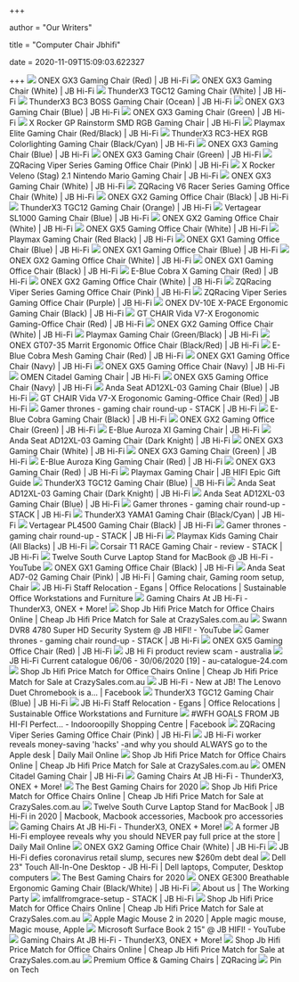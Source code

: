+++
        
author = "Our Writers"
        
title = "Computer Chair Jbhifi"
        
date = 2020-11-09T15:09:03.622327
        
+++
[ ![](https://cdn.shopify.com/s/files/1/0024/9803/5810/products/383554-Product-0-I_800x800.jpg)](https://cdn.shopify.com/s/files/1/0024/9803/5810/products/383554-Product-0-I_800x800.jpg) ONEX GX3 Gaming Chair (Red) | JB Hi-Fi
[ ![](https://cdn.shopify.com/s/files/1/0024/9803/5810/products/383563-Product-0-I_800x800.jpg)](https://cdn.shopify.com/s/files/1/0024/9803/5810/products/383563-Product-0-I_800x800.jpg) ONEX GX3 Gaming Chair (White) | JB Hi-Fi
[ ![](http://cdn.shopify.com/s/files/1/0024/9803/5810/products/362865-Product-0-I_1024x1024.jpg)](http://cdn.shopify.com/s/files/1/0024/9803/5810/products/362865-Product-0-I_1024x1024.jpg) ThunderX3 TGC12 Gaming Chair (White) | JB Hi-Fi
[ ![](https://cdn.shopify.com/s/files/1/0024/9803/5810/products/383591-Product-1-I_976ebf8b-8ee6-4167-9659-a016682b86ae_800x800.jpg)](https://cdn.shopify.com/s/files/1/0024/9803/5810/products/383591-Product-1-I_976ebf8b-8ee6-4167-9659-a016682b86ae_800x800.jpg) ThunderX3 BC3 BOSS Gaming Chair (Ocean) | JB Hi-Fi
[ ![](https://cdn.shopify.com/s/files/1/0024/9803/5810/products/383567-Product-0-I_aa4554bd-36a0-4a86-b7cc-2fc02f6baba0_800x800.jpg)](https://cdn.shopify.com/s/files/1/0024/9803/5810/products/383567-Product-0-I_aa4554bd-36a0-4a86-b7cc-2fc02f6baba0_800x800.jpg) ONEX GX3 Gaming Chair (Blue) | JB Hi-Fi
[ ![](https://cdn.shopify.com/s/files/1/0024/9803/5810/products/383559-Product-3-I_large.jpg)](https://cdn.shopify.com/s/files/1/0024/9803/5810/products/383559-Product-3-I_large.jpg) ONEX GX3 Gaming Chair (Green) | JB Hi-Fi
[ ![](http://cdn.shopify.com/s/files/1/0024/9803/5810/products/475880-Product-0-I-637309308067638849_1024x1024.jpg)](http://cdn.shopify.com/s/files/1/0024/9803/5810/products/475880-Product-0-I-637309308067638849_1024x1024.jpg) X Rocker GP Rainstorm SMD RGB Gaming Chair | JB Hi-Fi
[ ![](https://www.jbhifi.co.nz/FileLibrary/ProductResources/Images/132324-L-HI.jpg)](https://www.jbhifi.co.nz/FileLibrary/ProductResources/Images/132324-L-HI.jpg) Playmax Elite Gaming Chair (Red/Black) | JB Hi-Fi
[ ![](http://cdn.shopify.com/s/files/1/0024/9803/5810/products/634653-Product-1-I_ea93e627-a2ad-4778-b01d-a456f3b08873_1024x1024.jpg)](http://cdn.shopify.com/s/files/1/0024/9803/5810/products/634653-Product-1-I_ea93e627-a2ad-4778-b01d-a456f3b08873_1024x1024.jpg) ThunderX3 RC3-HEX RGB Colorlighting Gaming Chair (Black/Cyan) | JB Hi-Fi
[ ![](https://cdn.shopify.com/s/files/1/0024/9803/5810/products/383567-Product-3-I_d2950450-b46a-4120-ac40-5eccbc1594c6_800x800.jpg)](https://cdn.shopify.com/s/files/1/0024/9803/5810/products/383567-Product-3-I_d2950450-b46a-4120-ac40-5eccbc1594c6_800x800.jpg) ONEX GX3 Gaming Chair (Blue) | JB Hi-Fi
[ ![](https://cdn.shopify.com/s/files/1/0024/9803/5810/products/383559-Product-0-I_800x800.jpg)](https://cdn.shopify.com/s/files/1/0024/9803/5810/products/383559-Product-0-I_800x800.jpg) ONEX GX3 Gaming Chair (Green) | JB Hi-Fi
[ ![](https://cdn.shopify.com/s/files/1/0024/9803/5810/products/358508-Product-0-I_800x800.jpg)](https://cdn.shopify.com/s/files/1/0024/9803/5810/products/358508-Product-0-I_800x800.jpg) ZQRacing Viper Series Gaming Office Chair (Pink) | JB Hi-Fi
[ ![](https://cdn.shopify.com/s/files/1/0024/9803/5810/products/480084-Product-0-I-637329174067707980_800x800.jpg)](https://cdn.shopify.com/s/files/1/0024/9803/5810/products/480084-Product-0-I-637329174067707980_800x800.jpg) X Rocker Veleno (Stag) 2.1 Nintendo Mario Gaming Chair | JB Hi-Fi
[ ![](https://cdn.shopify.com/s/files/1/0024/9803/5810/products/383563-Product-3-I_800x800.jpg)](https://cdn.shopify.com/s/files/1/0024/9803/5810/products/383563-Product-3-I_800x800.jpg) ONEX GX3 Gaming Chair (White) | JB Hi-Fi
[ ![](http://cdn.shopify.com/s/files/1/0024/9803/5810/products/358549-Product-2-I_1024x1024.jpg)](http://cdn.shopify.com/s/files/1/0024/9803/5810/products/358549-Product-2-I_1024x1024.jpg) ZQRacing V6 Racer Series Gaming Office Chair (White) | JB Hi-Fi
[ ![](https://cdn.shopify.com/s/files/1/0024/9803/5810/products/428385-Product-0-I-637231589467803703_800x800.jpg)](https://cdn.shopify.com/s/files/1/0024/9803/5810/products/428385-Product-0-I-637231589467803703_800x800.jpg) ONEX GX2 Gaming Office Chair (Black) | JB Hi-Fi
[ ![](https://cdn.shopify.com/s/files/1/0024/9803/5810/products/362857-Product-0-I_800x800.jpg)](https://cdn.shopify.com/s/files/1/0024/9803/5810/products/362857-Product-0-I_800x800.jpg) ThunderX3 TGC12 Gaming Chair (Orange) | JB Hi-Fi
[ ![](https://www.jbhifi.co.nz/FileLibrary/ProductResources/Images/129740-L-HI.jpg)](https://www.jbhifi.co.nz/FileLibrary/ProductResources/Images/129740-L-HI.jpg) Vertagear SL1000 Gaming Chair (Blue) | JB Hi-Fi
[ ![](https://cdn.shopify.com/s/files/1/0024/9803/5810/products/428406-Product-0-I-637231598467589780_800x800.jpg)](https://cdn.shopify.com/s/files/1/0024/9803/5810/products/428406-Product-0-I-637231598467589780_800x800.jpg) ONEX GX2 Gaming Office Chair (White) | JB Hi-Fi
[ ![](https://cdn.shopify.com/s/files/1/0024/9803/5810/products/428382-Product-0-I-637231617667743171_800x800.jpg)](https://cdn.shopify.com/s/files/1/0024/9803/5810/products/428382-Product-0-I-637231617667743171_800x800.jpg) ONEX GX5 Gaming Office Chair (White) | JB Hi-Fi
[ ![](https://www.jbhifi.co.nz/FileLibrary/ProductResources/Images/152276-L-HI.jpg)](https://www.jbhifi.co.nz/FileLibrary/ProductResources/Images/152276-L-HI.jpg) Playmax Gaming Chair (Red Black) | JB Hi-Fi
[ ![](http://cdn.shopify.com/s/files/1/0024/9803/5810/products/428369-Product-0-I-637231573268181290_1024x1024.jpg)](http://cdn.shopify.com/s/files/1/0024/9803/5810/products/428369-Product-0-I-637231573268181290_1024x1024.jpg) ONEX GX1 Gaming Office Chair (Blue) | JB Hi-Fi
[ ![](https://cdn.shopify.com/s/files/1/0024/9803/5810/products/428369-Product-1-I-637231573268181290_large.jpg)](https://cdn.shopify.com/s/files/1/0024/9803/5810/products/428369-Product-1-I-637231573268181290_large.jpg) ONEX GX1 Gaming Office Chair (Blue) | JB Hi-Fi
[ ![](https://cdn.shopify.com/s/files/1/0024/9803/5810/products/428406-Product-5-I-637231598467589780_large.jpg)](https://cdn.shopify.com/s/files/1/0024/9803/5810/products/428406-Product-5-I-637231598467589780_large.jpg) ONEX GX2 Gaming Office Chair (White) | JB Hi-Fi
[ ![](https://cdn.shopify.com/s/files/1/0024/9803/5810/products/428418-Product-5-I-637231572667707059_large.jpg)](https://cdn.shopify.com/s/files/1/0024/9803/5810/products/428418-Product-5-I-637231572667707059_large.jpg) ONEX GX1 Gaming Office Chair (Black) | JB Hi-Fi
[ ![](https://www.jbhifi.co.nz/FileLibrary/ProductResources/Images/158154-L-HI.jpg)](https://www.jbhifi.co.nz/FileLibrary/ProductResources/Images/158154-L-HI.jpg) E-Blue Cobra X Gaming Chair (Red) | JB Hi-Fi
[ ![](https://cdn.shopify.com/s/files/1/0024/9803/5810/products/428406-Product-2-I-637231598467746029_large.jpg)](https://cdn.shopify.com/s/files/1/0024/9803/5810/products/428406-Product-2-I-637231598467746029_large.jpg) ONEX GX2 Gaming Office Chair (White) | JB Hi-Fi
[ ![](https://cdn.shopify.com/s/files/1/0024/9803/5810/products/358508-Product-3-I_large.jpg)](https://cdn.shopify.com/s/files/1/0024/9803/5810/products/358508-Product-3-I_large.jpg) ZQRacing Viper Series Gaming Office Chair (Pink) | JB Hi-Fi
[ ![](http://cdn.shopify.com/s/files/1/0024/9803/5810/products/358512-Product-2-I_1024x1024.jpg)](http://cdn.shopify.com/s/files/1/0024/9803/5810/products/358512-Product-2-I_1024x1024.jpg) ZQRacing Viper Series Gaming Office Chair (Purple) | JB Hi-Fi
[ ![](https://cdn.shopify.com/s/files/1/0024/9803/5810/products/478795-Product-0-I-637316101268442427_grande.jpg)](https://cdn.shopify.com/s/files/1/0024/9803/5810/products/478795-Product-0-I-637316101268442427_grande.jpg) ONEX DV-10E X-PACE Ergonomic Gaming Chair (Black) | JB Hi-Fi
[ ![](https://cdn.shopify.com/s/files/1/0024/9803/5810/products/383303-Product-3-I_338c6f77-9c44-41f6-8e1e-dd698deb4414_800x800.jpg)](https://cdn.shopify.com/s/files/1/0024/9803/5810/products/383303-Product-3-I_338c6f77-9c44-41f6-8e1e-dd698deb4414_800x800.jpg) GT CHAIR Vida V7-X Erogonomic Gaming-Office Chair (Red) | JB Hi-Fi
[ ![](https://cdn.shopify.com/s/files/1/0024/9803/5810/products/428406-Product-4-I-637231598467746029_large.jpg)](https://cdn.shopify.com/s/files/1/0024/9803/5810/products/428406-Product-4-I-637231598467746029_large.jpg) ONEX GX2 Gaming Office Chair (White) | JB Hi-Fi
[ ![](https://www.jbhifi.co.nz/FileLibrary/ProductResources/Images/132311-L-HI.jpg)](https://www.jbhifi.co.nz/FileLibrary/ProductResources/Images/132311-L-HI.jpg) Playmax Gaming Chair (Green/Black) | JB Hi-Fi
[ ![](http://cdn.shopify.com/s/files/1/0024/9803/5810/products/480068-Product-0-I-637341354471409519_1024x1024.jpg)](http://cdn.shopify.com/s/files/1/0024/9803/5810/products/480068-Product-0-I-637341354471409519_1024x1024.jpg) ONEX GT07-35 Marrit Ergonomic Office Chair (Black/Red) | JB Hi-Fi
[ ![](https://www.jbhifi.co.nz/FileLibrary/ProductResources/Images/158150-L-HI.jpg)](https://www.jbhifi.co.nz/FileLibrary/ProductResources/Images/158150-L-HI.jpg) E-Blue Cobra Mesh Gaming Chair (Red) | JB Hi-Fi
[ ![](https://cdn.shopify.com/s/files/1/0024/9803/5810/products/482975-Product-2-I-637338728887572976_large.jpg)](https://cdn.shopify.com/s/files/1/0024/9803/5810/products/482975-Product-2-I-637338728887572976_large.jpg) ONEX GX1 Gaming Office Chair (Navy) | JB Hi-Fi
[ ![](http://cdn.shopify.com/s/files/1/0024/9803/5810/products/428374-Product-2-I-637231617067840645_1024x1024.jpg)](http://cdn.shopify.com/s/files/1/0024/9803/5810/products/428374-Product-2-I-637231617067840645_1024x1024.jpg) ONEX GX5 Gaming Office Chair (Navy) | JB Hi-Fi
[ ![](https://cdn.shopify.com/s/files/1/0024/9803/5810/products/383570-Product-6-I_large.jpg)](https://cdn.shopify.com/s/files/1/0024/9803/5810/products/383570-Product-6-I_large.jpg) OMEN Citadel Gaming Chair | JB Hi-Fi
[ ![](https://cdn.shopify.com/s/files/1/0024/9803/5810/products/428374-Product-1-I-637231617067840645_large.jpg)](https://cdn.shopify.com/s/files/1/0024/9803/5810/products/428374-Product-1-I-637231617067840645_large.jpg) ONEX GX5 Gaming Office Chair (Navy) | JB Hi-Fi
[ ![](https://cdn.shopify.com/s/files/1/0024/9803/5810/products/358548-Product-4-I_0119a06e-2964-45e8-9708-f5c63b3de242_large.jpg)](https://cdn.shopify.com/s/files/1/0024/9803/5810/products/358548-Product-4-I_0119a06e-2964-45e8-9708-f5c63b3de242_large.jpg) Anda Seat AD12XL-03 Gaming Chair (Blue) | JB Hi-Fi
[ ![](https://cdn.shopify.com/s/files/1/0024/9803/5810/products/383303-Product-2-I_15c1bd79-d080-4b97-8ce8-af351655b22c_large.jpg)](https://cdn.shopify.com/s/files/1/0024/9803/5810/products/383303-Product-2-I_15c1bd79-d080-4b97-8ce8-af351655b22c_large.jpg) GT CHAIR Vida V7-X Erogonomic Gaming-Office Chair (Red) | JB Hi-Fi
[ ![](https://stack.com.au/wp-content/uploads/2020/03/gt-Citadel.jpg)](https://stack.com.au/wp-content/uploads/2020/03/gt-Citadel.jpg) Gamer thrones - gaming chair round-up - STACK | JB Hi-Fi
[ ![](https://www.jbhifi.co.nz/FileLibrary/ProductResources/Images/158174-L-HI.jpg)](https://www.jbhifi.co.nz/FileLibrary/ProductResources/Images/158174-L-HI.jpg) E-Blue Cobra Gaming Chair (Black) | JB Hi-Fi
[ ![](https://cdn.shopify.com/s/files/1/0024/9803/5810/products/428393-Product-5-I-637260189667755406_large.jpg)](https://cdn.shopify.com/s/files/1/0024/9803/5810/products/428393-Product-5-I-637260189667755406_large.jpg) ONEX GX2 Gaming Office Chair (Green) | JB Hi-Fi
[ ![](https://www.jbhifi.co.nz/FileLibrary/ProductResources/Images/158211-L-HI.jpg)](https://www.jbhifi.co.nz/FileLibrary/ProductResources/Images/158211-L-HI.jpg) E-Blue Auroza XI Gaming Chair | JB Hi-Fi
[ ![](https://cdn.shopify.com/s/files/1/0024/9803/5810/products/362797-Product-1-I_large.jpg)](https://cdn.shopify.com/s/files/1/0024/9803/5810/products/362797-Product-1-I_large.jpg) Anda Seat AD12XL-03 Gaming Chair (Dark Knight) | JB Hi-Fi
[ ![](https://cdn.shopify.com/s/files/1/0024/9803/5810/products/383563-Product-2-I_large.jpg)](https://cdn.shopify.com/s/files/1/0024/9803/5810/products/383563-Product-2-I_large.jpg) ONEX GX3 Gaming Chair (White) | JB Hi-Fi
[ ![](https://cdn.shopify.com/s/files/1/0024/9803/5810/products/383559-Product-1-I_large.jpg)](https://cdn.shopify.com/s/files/1/0024/9803/5810/products/383559-Product-1-I_large.jpg) ONEX GX3 Gaming Chair (Green) | JB Hi-Fi
[ ![](https://www.jbhifi.co.nz/FileLibrary/ProductResources/Images/158205-L-HI.jpg)](https://www.jbhifi.co.nz/FileLibrary/ProductResources/Images/158205-L-HI.jpg) E-Blue Auroza King Gaming Chair (Red) | JB Hi-Fi
[ ![](http://cdn.shopify.com/s/files/1/0024/9803/5810/products/383554-Product-2-I_1024x1024.jpg)](http://cdn.shopify.com/s/files/1/0024/9803/5810/products/383554-Product-2-I_1024x1024.jpg) ONEX GX3 Gaming Chair (Red) | JB Hi-Fi
[ ![](https://affdskbmdo.cloudimg.io/v7/_jbgiftguide_/assets/uploads/Playmax-Gaming-Chair-Blue.png?w=937&h=937&org_if_sml=1&func=bound&gravity=auto&data-sub-html=&)](https://affdskbmdo.cloudimg.io/v7/_jbgiftguide_/assets/uploads/Playmax-Gaming-Chair-Blue.png?w=937&h=937&org_if_sml=1&func=bound&gravity=auto&data-sub-html=&) Playmax Gaming Chair | JB HIFI Epic Gift Guide
[ ![](https://cdn.shopify.com/s/files/1/0024/9803/5810/products/362849-Product-3-I_large.jpg)](https://cdn.shopify.com/s/files/1/0024/9803/5810/products/362849-Product-3-I_large.jpg) ThunderX3 TGC12 Gaming Chair (Blue) | JB Hi-Fi
[ ![](http://cdn.shopify.com/s/files/1/0024/9803/5810/products/362797-Product-2-I_1024x1024.jpg)](http://cdn.shopify.com/s/files/1/0024/9803/5810/products/362797-Product-2-I_1024x1024.jpg) Anda Seat AD12XL-03 Gaming Chair (Dark Knight) | JB Hi-Fi
[ ![](http://cdn.shopify.com/s/files/1/0024/9803/5810/products/358548-Product-2-I_622f20d5-ba2d-4f1e-aadf-ac3fd239a1e3_1024x1024.jpg)](http://cdn.shopify.com/s/files/1/0024/9803/5810/products/358548-Product-2-I_622f20d5-ba2d-4f1e-aadf-ac3fd239a1e3_1024x1024.jpg) Anda Seat AD12XL-03 Gaming Chair (Blue) | JB Hi-Fi
[ ![](https://stack.com.au/wp-content/uploads/2020/03/gt0.jpg)](https://stack.com.au/wp-content/uploads/2020/03/gt0.jpg) Gamer thrones - gaming chair round-up - STACK | JB Hi-Fi
[ ![](https://cdn.shopify.com/s/files/1/0024/9803/5810/products/405574-Product-6-I_800x800.jpg)](https://cdn.shopify.com/s/files/1/0024/9803/5810/products/405574-Product-6-I_800x800.jpg) ThunderX3 YAMA1 Gaming Chair (Black/Cyan) | JB Hi-Fi
[ ![](https://www.jbhifi.co.nz/FileLibrary/ProductResources/Images/129726-L-HI.jpg)](https://www.jbhifi.co.nz/FileLibrary/ProductResources/Images/129726-L-HI.jpg) Vertagear PL4500 Gaming Chair (Black) | JB Hi-Fi
[ ![](https://stack.com.au/wp-content/uploads/2020/03/gt-Anda1.jpg)](https://stack.com.au/wp-content/uploads/2020/03/gt-Anda1.jpg) Gamer thrones - gaming chair round-up - STACK | JB Hi-Fi
[ ![](https://www.jbhifi.co.nz/FileLibrary/ProductResources/Images/139624-L-HI.jpg)](https://www.jbhifi.co.nz/FileLibrary/ProductResources/Images/139624-L-HI.jpg) Playmax Kids Gaming Chair (All Blacks) | JB Hi-Fi
[ ![](https://stack.com.au/wp-content/uploads/2018/02/t1-race.jpg)](https://stack.com.au/wp-content/uploads/2018/02/t1-race.jpg) Corsair T1 RACE Gaming Chair - review - STACK | JB Hi-Fi
[ ![](https://i.ytimg.com/vi/9NyvAGEqmzM/maxresdefault.jpg)](https://i.ytimg.com/vi/9NyvAGEqmzM/maxresdefault.jpg) Twelve South Curve Laptop Stand for MacBook @ JB Hi-Fi - YouTube
[ ![](https://cdn.shopify.com/s/files/1/0024/9803/5810/products/428418-Product-4-I-637231572667863332_large.jpg)](https://cdn.shopify.com/s/files/1/0024/9803/5810/products/428418-Product-4-I-637231572667863332_large.jpg) ONEX GX1 Gaming Office Chair (Black) | JB Hi-Fi
[ ![](https://i.pinimg.com/originals/4c/e7/14/4ce714b3109a508898eb0c1da51892a7.jpg)](https://i.pinimg.com/originals/4c/e7/14/4ce714b3109a508898eb0c1da51892a7.jpg) Anda Seat AD7-02 Gaming Chair (Pink) | JB Hi-Fi | Gaming chair, Gaming room  setup, Chair
[ ![](https://egans.com.au/wp-content/uploads/2019/05/IMG_1467.jpg)](https://egans.com.au/wp-content/uploads/2019/05/IMG_1467.jpg) JB Hi-Fi Staff Relocation - Egans | Office Relocations | Sustainable Office  Workstations and Furniture
[ ![](https://cdn.shopify.com/s/files/1/0024/9803/5810/products/478796-Product-0-I-637316103067818922_300x300.jpg?v=1595977573)](https://cdn.shopify.com/s/files/1/0024/9803/5810/products/478796-Product-0-I-637316103067818922_300x300.jpg?v=1595977573) Gaming Chairs At JB Hi-Fi - ThunderX3, ONEX + More!
[ ![](https://img.crazysales.com.au/products_pictures/158/158059_1042859_F.jpg)](https://img.crazysales.com.au/products_pictures/158/158059_1042859_F.jpg) Shop Jb Hifi Price Match for Office Chairs Online | Cheap Jb Hifi Price  Match for Sale at CrazySales.com.au
[ ![](https://i.ytimg.com/vi/9NyvAGEqmzM/hqdefault.jpg)](https://i.ytimg.com/vi/9NyvAGEqmzM/hqdefault.jpg) Swann DVR8 4780 Super HD Security System @ JB HIFI! - YouTube
[ ![](https://stack.com.au/wp-content/uploads/2020/03/gt-Shadow.jpg)](https://stack.com.au/wp-content/uploads/2020/03/gt-Shadow.jpg) Gamer thrones - gaming chair round-up - STACK | JB Hi-Fi
[ ![](https://cdn.shopify.com/s/files/1/0024/9803/5810/products/428378-Product-5-I-637231617668059669_large.jpg)](https://cdn.shopify.com/s/files/1/0024/9803/5810/products/428378-Product-5-I-637231617668059669_large.jpg) ONEX GX5 Gaming Office Chair (Red) | JB Hi-Fi
[ ![](https://external-preview.redd.it/HHwUM_uxScEaw8joehMOcCREwHxn70wQKokpj7xuqeo.jpg?auto=webp&s=7573bc3bf5800175ba0d66d8b181fe35b4f85bb4)](https://external-preview.redd.it/HHwUM_uxScEaw8joehMOcCREwHxn70wQKokpj7xuqeo.jpg?auto=webp&s=7573bc3bf5800175ba0d66d8b181fe35b4f85bb4) JB Hi Fi product review scam - australia
[ ![](https://static.au-catalogue-24.com/image/item/jb-hi-fi/3341/img019.jpg)](https://static.au-catalogue-24.com/image/item/jb-hi-fi/3341/img019.jpg) JB Hi-Fi Current catalogue 06/06 - 30/06/2020 [19] - au-catalogue-24.com
[ ![](https://img.crazysales.com.au/products_pictures/157/157685_1038275_F.jpg)](https://img.crazysales.com.au/products_pictures/157/157685_1038275_F.jpg) Shop Jb Hifi Price Match for Office Chairs Online | Cheap Jb Hifi Price  Match for Sale at CrazySales.com.au
[ ![](https://lookaside.fbsbx.com/lookaside/crawler/media/?media_id=3490216214344452)](https://lookaside.fbsbx.com/lookaside/crawler/media/?media_id=3490216214344452) JB Hi-Fi - New at JB!  The Lenovo Duet Chromebook is a... | Facebook
[ ![](http://cdn.shopify.com/s/files/1/0024/9803/5810/products/362849-Product-2-I_1024x1024.jpg)](http://cdn.shopify.com/s/files/1/0024/9803/5810/products/362849-Product-2-I_1024x1024.jpg) ThunderX3 TGC12 Gaming Chair (Blue) | JB Hi-Fi
[ ![](https://egans.com.au/wp-content/uploads/2019/05/IMG_1464.jpg)](https://egans.com.au/wp-content/uploads/2019/05/IMG_1464.jpg) JB Hi-Fi Staff Relocation - Egans | Office Relocations | Sustainable Office  Workstations and Furniture
[ ![](https://lookaside.fbsbx.com/lookaside/crawler/media/?media_id=3159095557457313)](https://lookaside.fbsbx.com/lookaside/crawler/media/?media_id=3159095557457313)  #WFH GOALS FROM JB HI-FI Perfect... - Indooroopilly Shopping Centre |  Facebook
[ ![](http://cdn.shopify.com/s/files/1/0024/9803/5810/products/358508-Product-1-I_1024x1024.jpg)](http://cdn.shopify.com/s/files/1/0024/9803/5810/products/358508-Product-1-I_1024x1024.jpg) ZQRacing Viper Series Gaming Office Chair (Pink) | JB Hi-Fi
[ ![](https://i.dailymail.co.uk/1s/2019/11/25/00/21417386-7721037-Auj_Mirza_from_Sydney_works_at_JB_Hi_Fi_and_posted_to_Tiktok_sha-a-2_1574643285971.jpg)](https://i.dailymail.co.uk/1s/2019/11/25/00/21417386-7721037-Auj_Mirza_from_Sydney_works_at_JB_Hi_Fi_and_posted_to_Tiktok_sha-a-2_1574643285971.jpg) JB Hi-Fi worker reveals money-saving 'hacks' -and why you should ALWAYS go  to the Apple desk | Daily Mail Online
[ ![](https://img.crazysales.com.au/products_pictures/1447/144797_911183_F.jpg)](https://img.crazysales.com.au/products_pictures/1447/144797_911183_F.jpg) Shop Jb Hifi Price Match for Office Chairs Online | Cheap Jb Hifi Price  Match for Sale at CrazySales.com.au
[ ![](https://cdn.shopify.com/s/files/1/0024/9803/5810/products/383570-Product-4-I_800x800.jpg)](https://cdn.shopify.com/s/files/1/0024/9803/5810/products/383570-Product-4-I_800x800.jpg) OMEN Citadel Gaming Chair | JB Hi-Fi
[ ![](https://cdn.shopify.com/s/files/1/0024/9803/5810/products/480051-Product-0-I-637341346672265885_300x300.jpg?v=1598501934)](https://cdn.shopify.com/s/files/1/0024/9803/5810/products/480051-Product-0-I-637341346672265885_300x300.jpg?v=1598501934) Gaming Chairs At JB Hi-Fi - ThunderX3, ONEX + More!
[ ![](https://sm.pcmag.com/t/pcmag_au/guide/t/the-best-g/the-best-gaming-chairs-for-2020_8n4v.1200.jpg)](https://sm.pcmag.com/t/pcmag_au/guide/t/the-best-g/the-best-gaming-chairs-for-2020_8n4v.1200.jpg) The Best Gaming Chairs for 2020
[ ![](https://img.crazysales.com.au/products_pictures/993/99331_529679_F.jpg)](https://img.crazysales.com.au/products_pictures/993/99331_529679_F.jpg) Shop Jb Hifi Price Match for Office Chairs Online | Cheap Jb Hifi Price  Match for Sale at CrazySales.com.au
[ ![](https://i.pinimg.com/originals/04/43/65/044365e41494b055a52f553e6b3df3de.jpg)](https://i.pinimg.com/originals/04/43/65/044365e41494b055a52f553e6b3df3de.jpg) Twelve South Curve Laptop Stand for MacBook | JB Hi-Fi in 2020 | Macbook,  Macbook accessories, Macbook pro accessories
[ ![](https://cdn.shopify.com/s/files/1/0024/9803/5810/products/475934-Product-0-I-637364519272533719_500x500.jpg?v=1600819230)](https://cdn.shopify.com/s/files/1/0024/9803/5810/products/475934-Product-0-I-637364519272533719_500x500.jpg?v=1600819230) Gaming Chairs At JB Hi-Fi - ThunderX3, ONEX + More!
[ ![](https://i.dailymail.co.uk/1s/2019/12/23/00/22573150-0-image-a-3_1577060536613.jpg)](https://i.dailymail.co.uk/1s/2019/12/23/00/22573150-0-image-a-3_1577060536613.jpg) A former JB Hi-Fi employee reveals why you should NEVER pay full price at  the store | Daily Mail Online
[ ![](https://cdn.shopify.com/s/files/1/0024/9803/5810/products/428406-Product-0-I-637231598467589780_large.jpg)](https://cdn.shopify.com/s/files/1/0024/9803/5810/products/428406-Product-0-I-637231598467589780_large.jpg) ONEX GX2 Gaming Office Chair (White) | JB Hi-Fi
[ ![](https://cdn.newsapi.com.au/image/v1/7ea440cf236924154371255c36090924)](https://cdn.newsapi.com.au/image/v1/7ea440cf236924154371255c36090924) JB Hi-Fi defies coronavirus retail slump, secures new $260m debt deal
[ ![](https://i.pinimg.com/originals/87/c7/18/87c718488a6591279c1aef5ca0b782bc.gif)](https://i.pinimg.com/originals/87/c7/18/87c718488a6591279c1aef5ca0b782bc.gif) Dell 23" Touch All-In-One Desktop - JB Hi-Fi | Dell laptops, Computer,  Desktop computers
[ ![](https://i.pcmag.com/imagery/roundups/01nItxF7gLV1QBkVufORlYb-6.jpg)](https://i.pcmag.com/imagery/roundups/01nItxF7gLV1QBkVufORlYb-6.jpg) The Best Gaming Chairs for 2020
[ ![](https://cdn.shopify.com/s/files/1/0024/9803/5810/products/440808-Product-0-I-637346528871148817_large.jpg)](https://cdn.shopify.com/s/files/1/0024/9803/5810/products/440808-Product-0-I-637346528871148817_large.jpg) ONEX GE300 Breathable Ergonomic Gaming Chair (Black/White) | JB Hi-Fi
[ ![](https://www.datocms-assets.com/18968/1593506413-office-twp-2.jpg?auto=compress%2Cformat&fm=jpg&q=100)](https://www.datocms-assets.com/18968/1593506413-office-twp-2.jpg?auto=compress%2Cformat&fm=jpg&q=100) About us | The Working Party
[ ![](https://stack.com.au/wp-content/uploads/2018/04/imfallfromgrace-setup.jpg)](https://stack.com.au/wp-content/uploads/2018/04/imfallfromgrace-setup.jpg) imfallfromgrace-setup - STACK | JB Hi-Fi
[ ![](https://img.crazysales.com.au/products_pictures/772/77283_340727_F.jpg)](https://img.crazysales.com.au/products_pictures/772/77283_340727_F.jpg) Shop Jb Hifi Price Match for Office Chairs Online | Cheap Jb Hifi Price  Match for Sale at CrazySales.com.au
[ ![](https://i.pinimg.com/originals/c1/e1/dc/c1e1dc611a8f0c0de74cc119aa2a286f.png)](https://i.pinimg.com/originals/c1/e1/dc/c1e1dc611a8f0c0de74cc119aa2a286f.png) Apple Magic Mouse 2 in 2020 | Apple magic mouse, Magic mouse, Apple
[ ![](https://i.ytimg.com/vi/HDJ2MWaHOMw/hqdefault.jpg)](https://i.ytimg.com/vi/HDJ2MWaHOMw/hqdefault.jpg) Microsoft Surface Book 2 15" @ JB HIFI! - YouTube
[ ![](https://cdn.shopify.com/s/files/1/0024/9803/5810/products/480055-Product-0-I-637341347271343292_500x500.jpg?v=1598501996)](https://cdn.shopify.com/s/files/1/0024/9803/5810/products/480055-Product-0-I-637341347271343292_500x500.jpg?v=1598501996) Gaming Chairs At JB Hi-Fi - ThunderX3, ONEX + More!
[ ![](https://img.crazysales.com.au/products_pictures/1464/146473_1170427_F.jpg)](https://img.crazysales.com.au/products_pictures/1464/146473_1170427_F.jpg) Shop Jb Hifi Price Match for Office Chairs Online | Cheap Jb Hifi Price  Match for Sale at CrazySales.com.au
[ ![](https://www.zqracing.com.au/wp-content/uploads/2016/11/V6_RACER-WHITE-Angled-1-300x300.jpg)](https://www.zqracing.com.au/wp-content/uploads/2016/11/V6_RACER-WHITE-Angled-1-300x300.jpg) Premium Office & Gaming Chairs | ZQRacing
[ ![](https://i.pinimg.com/474x/d8/b4/f2/d8b4f2ca3f0330525e5311a2de1d94bb.jpg)](https://i.pinimg.com/474x/d8/b4/f2/d8b4f2ca3f0330525e5311a2de1d94bb.jpg) Pin on Tech
